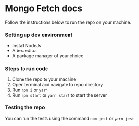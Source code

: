 # Mongo Fetch docs

Follow the instructions below to run the repo on your machine.

### Setting up dev environment
* Install NodeJs
* A text editor
* A package manager of your choice

### Steps to run code

1. Clone the repo to your machine
2. Open terminal and navigate to repo directory
3. Run `npm i` or `yarn`
4. Run `npm start` or `yarn start` to start the server

### Testing the repo

You can run the tests using the command `npm jest` or `yarn jest`